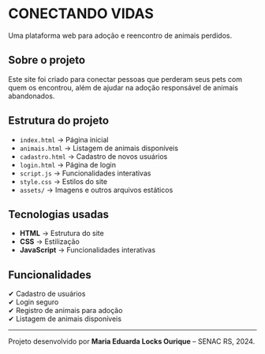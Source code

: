 #  CONECTANDO VIDAS  

Uma plataforma web para adoção e reencontro de animais perdidos.  

##  Sobre o projeto  
Este site foi criado para conectar pessoas que perderam seus pets com quem os encontrou, além de ajudar na adoção responsável de animais abandonados.  

##  Estrutura do projeto  
- `index.html` → Página inicial  
- `animais.html` → Listagem de animais disponíveis  
- `cadastro.html` → Cadastro de novos usuários  
- `login.html` → Página de login  
- `script.js` → Funcionalidades interativas  
- `style.css` → Estilos do site  
- `assets/` → Imagens e outros arquivos estáticos  

##  Tecnologias usadas  
- **HTML** → Estrutura do site  
- **CSS** → Estilização  
- **JavaScript** → Funcionalidades interativas  

##  Funcionalidades  
✔ Cadastro de usuários  
✔ Login seguro  
✔ Registro de animais para adoção  
✔ Listagem de animais disponíveis  

---

Projeto desenvolvido por **Maria Eduarda Locks Ourique** – SENAC RS, 2024.  
